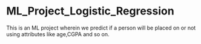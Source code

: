 # ML_Project_Logistic_Regression
This is an ML project wherein we predict if a person will be placed on or not using attributes like age,CGPA  and so on. 
